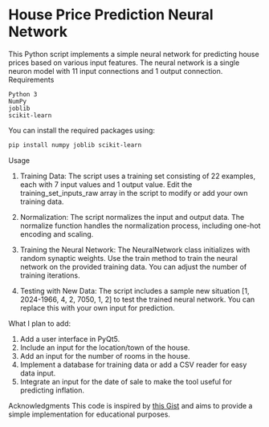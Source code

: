# House Price Prediction Neural Network

This Python script implements a simple neural network for predicting house prices based on various input features. The neural network is a single neuron model with 11 input connections and 1 output connection.
Requirements

    Python 3
    NumPy
    joblib
    scikit-learn

You can install the required packages using:

```bash
pip install numpy joblib scikit-learn
```

Usage

1. Training Data:
   The script uses a training set consisting of 22 examples, each with 7 input values and 1 output value.
   Edit the training_set_inputs_raw array in the script to modify or add your own training data.

2. Normalization:
   The script normalizes the input and output data.
   The normalize function handles the normalization process, including one-hot encoding and scaling.

3. Training the Neural Network:
   The NeuralNetwork class initializes with random synaptic weights.
   Use the train method to train the neural network on the provided training data. You can adjust the number of training iterations.

4. Testing with New Data:
   The script includes a sample new situation [1, 2024-1966, 4, 2, 7050, 1, 2] to test the trained neural network.
   You can replace this with your own input for prediction.

What I plan to add:
1. Add a user interface in PyQt5.
2. Include an input for the location/town of the house.
3. Add an input for the number of rooms in the house.
4. Implement a database for training data or add a CSV reader for easy data input.
5. Integrate an input for the date of sale to make the tool useful for predicting inflation.

Acknowledgments
This code is inspired by [this Gist](https://gist.github.com/miloharper/c5db6590f26d99ab2670) and aims to provide a simple implementation for educational purposes.
